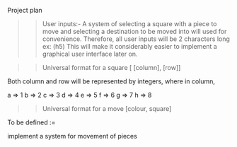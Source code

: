   Project plan

 >> User inputs:-
  A system of selecting a square with a piece to move and selecting a destination to be moved into will used for convenience.
  Therefore, all user inputs will be 2 characters long ex: (h5)
  This will make it considerably easier to implement a graphical user interface later on.

  >>Universal format for a square
   [ [column], [row]]

   Both column and row will be represented by integers, where in column,

   a => 1
   b => 2
   c => 3
   d => 4
   e => 5
   f => 6
   g => 7
   h => 8

  >>Universal format for a move
  [colour, square]

  To be defined :=






implement a system for movement of pieces